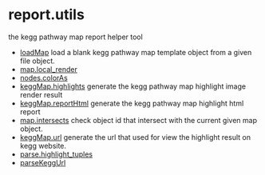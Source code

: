# report.utils

the kegg pathway map report helper tool

+ [loadMap](report.utils/loadMap.1) load a blank kegg pathway map template object from a given file object.
+ [map.local_render](report.utils/map.local_render.1) 
+ [nodes.colorAs](report.utils/nodes.colorAs.1) 
+ [keggMap.highlights](report.utils/keggMap.highlights.1) generate the kegg pathway map highlight image render result
+ [keggMap.reportHtml](report.utils/keggMap.reportHtml.1) generate the kegg pathway map highlight html report
+ [map.intersects](report.utils/map.intersects.1) check object id that intersect with the current given map object.
+ [keggMap.url](report.utils/keggMap.url.1) generate the url that used for view the highlight result on kegg website.
+ [parse.highlight_tuples](report.utils/parse.highlight_tuples.1) 
+ [parseKeggUrl](report.utils/parseKeggUrl.1) 
